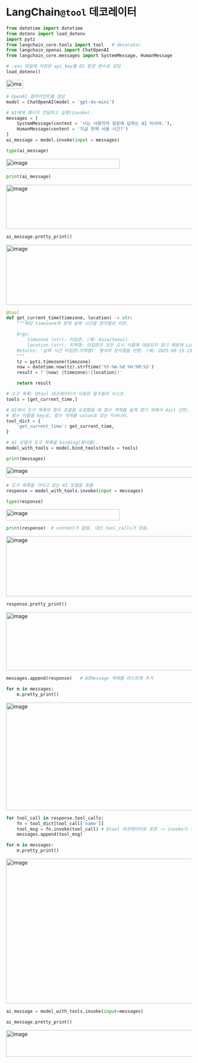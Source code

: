 # LangChain`@tool` 데코레이터

```python
from datetime import datetime
from dotenv import load_dotenv
import pytz
from langchain_core.tools import tool   # decorator
from langchain_openai import ChatOpenAI
from langchain_core.messages import SystemMessage, HumanMessage
```
```python
# .env 파일에 저장된 api_key를 OS 환경 변수로 로딩
load_dotenv()
```
<img width="46" height="24" alt="image" src="https://github.com/user-attachments/assets/30ddc5c1-6b58-45fe-b484-819529508488" />

```python
# OpenAI 클라이언트를 생성
model = ChatOpenAI(model = 'gpt-4o-mini')
```
```python
# AI에게 메시지 전달하고 실행(invoke).
messages = [
    SystemMessage(content = '너는 사용자의 질문에 답하는 AI 비서야.'),
    HumanMessage(content = '지금 현재 서울 시간?')
]
ai_message = model.invoke(input = messages)
```
```python
type(ai_message)
```
<img width="308" height="27" alt="image" src="https://github.com/user-attachments/assets/50c8abaf-2382-4413-8683-ca0b485196ec" />

```python
print(ai_message)
```
<img width="1495" height="120" alt="image" src="https://github.com/user-attachments/assets/aa482891-72c0-4c5d-ab8f-6b19690ff43c" />

```python
ai_message.pretty_print()
```
<img width="1360" height="163" alt="image" src="https://github.com/user-attachments/assets/75f95603-518a-4687-a229-843cc40bf382" />

```python
@tool
def get_current_time(timezone, location) -> str:
    """해당 timezone의 현재 날짜 시간을 문자열로 리턴.

    Args:
        timezone (str): 타임존, (예: Asia/Seoul)
        location (str): 지역명: 타임존은 모든 도시 이름에 대응되지 않기 때문에 LLM이 답변을 생성할 때 이용하도록제공
    Returns: '날짜 시간 타임존(지역명)' 형식의 문자열을 반환. (예: 2025-09-15 15:30:55 Asia/Seoul(부산))
    """
    tz = pytz.timezone(timezone)
    now = datetime.now(tz).strftime('%Y-%m-%d %H:%M:%S')
    result = f'{now} {timezone}({location})'

    return result
```
```python
# 도구 목록: @tool 데코레이터가 사용된 함수들의 리스트.
tools = [get_current_time,]
```
```python
# AI에서 도구 목록의 함수 호출을 요청했을 때 함수 객체를 쉽게 찾기 위해서 dict 선언.
# 함수 이름을 key로, 함수 객체를 value로 갖는 딕셔너리.
tool_dict = {
    'get_current_time': get_current_time,
}
```
```python
# AI 모델과 도구 목록을 binding(묶어줌).
model_with_tools = model.bind_tools(tools = tools)
```
```python
print(messages)
```
<img width="1542" height="29" alt="image" src="https://github.com/user-attachments/assets/a9dea0d8-64c2-4673-8de1-6eea6b7fccd1" />

```python
# 도구 목록을 가지고 있는 AI 모델을 호출
response = model_with_tools.invoke(input = messages)
```
```python
type(response)
```
<img width="308" height="30" alt="image" src="https://github.com/user-attachments/assets/5b17aa89-c33b-4f2e-bc3f-2afb64c32d44" />

```python
print(response)  # content가 없음. 대신 tool_calls가 있음.
```
<img width="1578" height="163" alt="image" src="https://github.com/user-attachments/assets/a261edc5-f2ed-4295-898c-82f724cfbfa2" />

```python
response.pretty_print()
```
<img width="653" height="158" alt="image" src="https://github.com/user-attachments/assets/c57c7d82-930c-4cf6-9b1b-af303f404c1f" />

```python
messages.append(response)   # AIMessage 객체를 리스트에 추가
```
```python
for m in messages:
    m.pretty_print()
```
<img width="670" height="292" alt="image" src="https://github.com/user-attachments/assets/47428974-639e-445e-899c-ea43f17eddb7" />

```python
for tool_call in response.tool_calls:
    fn = tool_dict[tool_call['name']]
    tool_msg = fn.invoke(tool_call) # @tool 데코레이터로 포장 -> invoke가 가능.
    messages.append(tool_msg)
```
```python
for m in messages:
    m.pretty_print()
```
<img width="663" height="393" alt="image" src="https://github.com/user-attachments/assets/dcdd9743-e200-4876-be4f-1a417b46f0e0" />

```python
ai_message = model_with_tools.invoke(input=messages)
```
```python
ai_message.pretty_print()
```
<img width="659" height="72" alt="image" src="https://github.com/user-attachments/assets/9ed3e799-c0c9-463e-94e2-696a57c405df" />

